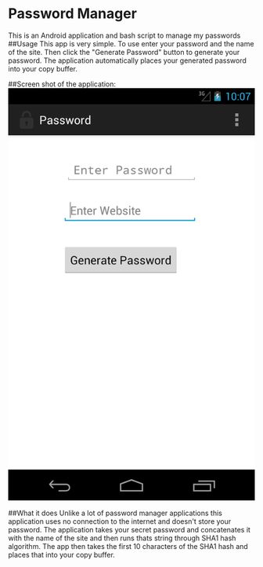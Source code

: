Password Manager
==================

This is an Android application and bash script to manage my passwords
##Usage
This app is very simple. To use enter your password and the name of the site.
Then click the "Generate Password" button to generate your password.
The application automatically places your generated password into your copy buffer.

##Screen shot of the application:
![Picking Colors is Chill](/ScreenShots/Password.png "App Screenshot")

##What it does
Unlike a lot of password manager applications this application uses no connection to the internet
and doesn't store your password.
The application takes your secret password and concatenates it with the name of the site
and then runs thats string through SHA1 hash algorithm.
The app then takes the first 10 characters of the SHA1 hash and places that into your copy buffer.


